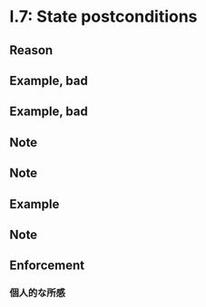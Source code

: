 # I.7: State postconditions

## Reason

## Example, bad

## Example, bad

## Note

## Note

## Example

## Note

## Enforcement

### 個人的な所感
